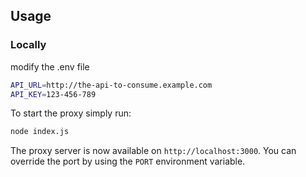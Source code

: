 

## Usage

### Locally

modify the .env file

```bash
API_URL=http://the-api-to-consume.example.com
API_KEY=123-456-789
```

To start the proxy simply run:

```bash
node index.js
```

The proxy server is now available on `http://localhost:3000`. You can override the port
by using the `PORT` environment variable.

